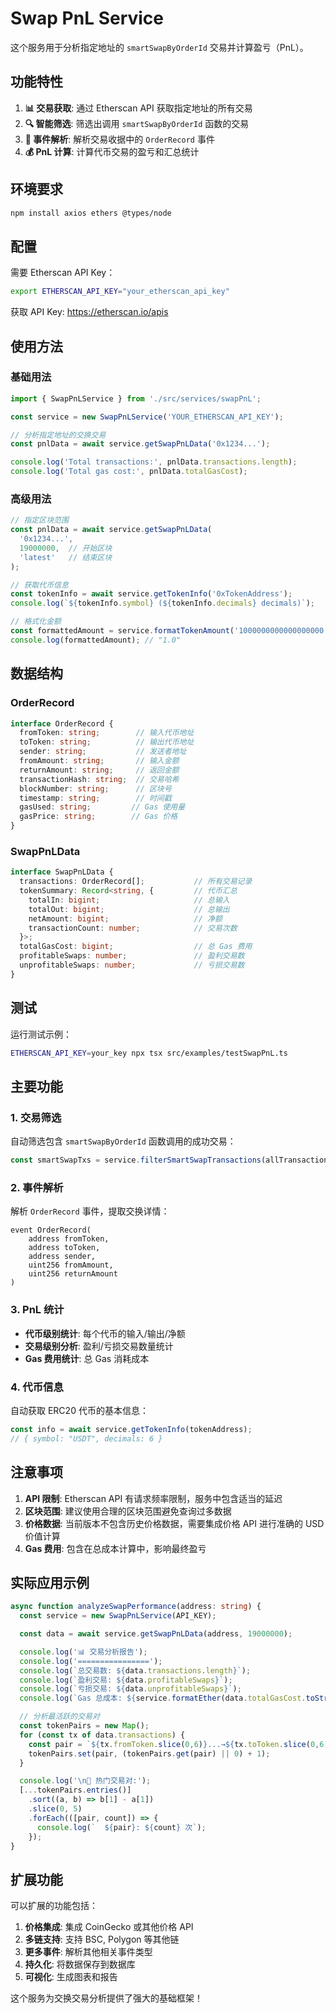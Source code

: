 # Swap PnL Service

这个服务用于分析指定地址的 `smartSwapByOrderId` 交易并计算盈亏（PnL）。

## 功能特性

1. **📊 交易获取**: 通过 Etherscan API 获取指定地址的所有交易
2. **🔍 智能筛选**: 筛选出调用 `smartSwapByOrderId` 函数的交易
3. **🧾 事件解析**: 解析交易收据中的 `OrderRecord` 事件
4. **💰 PnL 计算**: 计算代币交易的盈亏和汇总统计

## 环境要求

```bash
npm install axios ethers @types/node
```

## 配置

需要 Etherscan API Key：

```bash
export ETHERSCAN_API_KEY="your_etherscan_api_key"
```

获取 API Key: https://etherscan.io/apis

## 使用方法

### 基础用法

```typescript
import { SwapPnLService } from './src/services/swapPnL';

const service = new SwapPnLService('YOUR_ETHERSCAN_API_KEY');

// 分析指定地址的交换交易
const pnlData = await service.getSwapPnLData('0x1234...');

console.log('Total transactions:', pnlData.transactions.length);
console.log('Total gas cost:', pnlData.totalGasCost);
```

### 高级用法

```typescript
// 指定区块范围
const pnlData = await service.getSwapPnLData(
  '0x1234...',
  19000000,  // 开始区块
  'latest'   // 结束区块
);

// 获取代币信息
const tokenInfo = await service.getTokenInfo('0xTokenAddress');
console.log(`${tokenInfo.symbol} (${tokenInfo.decimals} decimals)`);

// 格式化金额
const formattedAmount = service.formatTokenAmount('1000000000000000000', 18);
console.log(formattedAmount); // "1.0"
```

## 数据结构

### OrderRecord

```typescript
interface OrderRecord {
  fromToken: string;        // 输入代币地址
  toToken: string;          // 输出代币地址
  sender: string;           // 发送者地址
  fromAmount: string;       // 输入金额
  returnAmount: string;     // 返回金额
  transactionHash: string;  // 交易哈希
  blockNumber: string;      // 区块号
  timestamp: string;        // 时间戳
  gasUsed: string;         // Gas 使用量
  gasPrice: string;        // Gas 价格
}
```

### SwapPnLData

```typescript
interface SwapPnLData {
  transactions: OrderRecord[];           // 所有交易记录
  tokenSummary: Record<string, {         // 代币汇总
    totalIn: bigint;                     // 总输入
    totalOut: bigint;                    // 总输出
    netAmount: bigint;                   // 净额
    transactionCount: number;            // 交易次数
  }>;
  totalGasCost: bigint;                  // 总 Gas 费用
  profitableSwaps: number;               // 盈利交易数
  unprofitableSwaps: number;             // 亏损交易数
}
```

## 测试

运行测试示例：

```bash
ETHERSCAN_API_KEY=your_key npx tsx src/examples/testSwapPnL.ts
```

## 主要功能

### 1. 交易筛选

自动筛选包含 `smartSwapByOrderId` 函数调用的成功交易：

```typescript
const smartSwapTxs = service.filterSmartSwapTransactions(allTransactions);
```

### 2. 事件解析

解析 `OrderRecord` 事件，提取交换详情：

```solidity
event OrderRecord(
    address fromToken,
    address toToken,
    address sender,
    uint256 fromAmount,
    uint256 returnAmount
)
```

### 3. PnL 统计

- **代币级别统计**: 每个代币的输入/输出/净额
- **交易级别分析**: 盈利/亏损交易数量统计
- **Gas 费用统计**: 总 Gas 消耗成本

### 4. 代币信息

自动获取 ERC20 代币的基本信息：

```typescript
const info = await service.getTokenInfo(tokenAddress);
// { symbol: "USDT", decimals: 6 }
```

## 注意事项

1. **API 限制**: Etherscan API 有请求频率限制，服务中包含适当的延迟
2. **区块范围**: 建议使用合理的区块范围避免查询过多数据
3. **价格数据**: 当前版本不包含历史价格数据，需要集成价格 API 进行准确的 USD 价值计算
4. **Gas 费用**: 包含在总成本计算中，影响最终盈亏

## 实际应用示例

```typescript
async function analyzeSwapPerformance(address: string) {
  const service = new SwapPnLService(API_KEY);

  const data = await service.getSwapPnLData(address, 19000000);

  console.log('📊 交易分析报告');
  console.log('================');
  console.log(`总交易数: ${data.transactions.length}`);
  console.log(`盈利交易: ${data.profitableSwaps}`);
  console.log(`亏损交易: ${data.unprofitableSwaps}`);
  console.log(`Gas 总成本: ${service.formatEther(data.totalGasCost.toString())} ETH`);

  // 分析最活跃的交易对
  const tokenPairs = new Map();
  for (const tx of data.transactions) {
    const pair = `${tx.fromToken.slice(0,6)}...→${tx.toToken.slice(0,6)}...`;
    tokenPairs.set(pair, (tokenPairs.get(pair) || 0) + 1);
  }

  console.log('\n🔄 热门交易对:');
  [...tokenPairs.entries()]
    .sort((a, b) => b[1] - a[1])
    .slice(0, 5)
    .forEach(([pair, count]) => {
      console.log(`  ${pair}: ${count} 次`);
    });
}
```

## 扩展功能

可以扩展的功能包括：

1. **价格集成**: 集成 CoinGecko 或其他价格 API
2. **多链支持**: 支持 BSC, Polygon 等其他链
3. **更多事件**: 解析其他相关事件类型
4. **持久化**: 将数据保存到数据库
5. **可视化**: 生成图表和报告

这个服务为交换交易分析提供了强大的基础框架！
